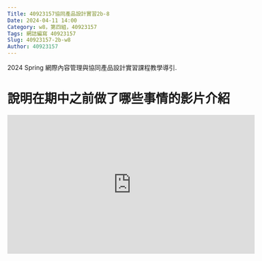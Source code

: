 ```yaml
---
Title: 40923157協同產品設計實習2b-8
Date: 2024-04-11 14:00 
Category: w8，第四組，40923157
Tags: 網誌編寫 40923157
Slug: 40923157-2b-w8
Author: 40923157 
---
```


2024 Spring 網際內容管理與協同產品設計實習課程教學導引.

<!-- PELICAN_END_SUMMARY -->
# 說明在期中之前做了哪些事情的影片介紹

<iframe width="560" height="315" src="https://www.youtube.com/embed/F5h1D-UxVX4?si=ra2P8XnTRUJdVqQE" title="YouTube video player" frameborder="0" allow="accelerometer; autoplay; clipboard-write; encrypted-media; gyroscope; picture-in-picture; web-share" referrerpolicy="strict-origin-when-cross-origin" allowfullscreen></iframe>

